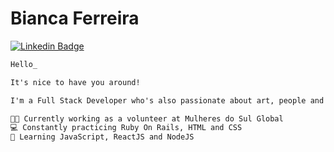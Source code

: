 # Bianca Ferreira
[![Linkedin Badge](https://img.shields.io/badge/-Linkedin-blue?style=flat-square&logo=Linkedin&logoColor=white)](https://www.linkedin.com/in/biancaferreiralp/) 

```diff
Hello_

It's nice to have you around!

I'm a Full Stack Developer who's also passionate about art, people and organization.

👩‍💻 Currently working as a volunteer at Mulheres do Sul Global
💻 Constantly practicing Ruby On Rails, HTML and CSS
🦾 Learning JavaScript, ReactJS and NodeJS
```